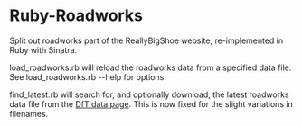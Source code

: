 # Ruby-Roadworks

Split out roadworks part of the ReallyBigShoe website, re-implemented in Ruby with Sinatra.

load_roadworks.rb will reload the roadworks data from a specified data file.
See load_roadworks.rb --help for options.

find_latest.rb will search for, and optionally download, the latest roadworks
data file from the
[DfT data page](http://data.gov.uk/dataset/highways_agency_planned_roadworks).
This is now fixed for the slight variations in filenames.

